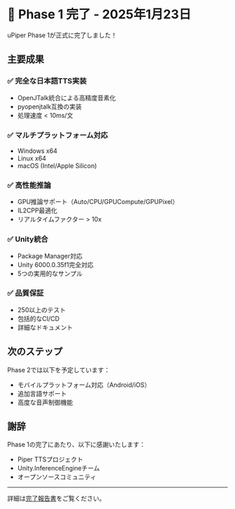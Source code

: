 # 🎉 Phase 1 完了 - 2025年1月23日

uPiper Phase 1が正式に完了しました！

## 主要成果

### ✅ 完全な日本語TTS実装
- OpenJTalk統合による高精度音素化
- pyopenjtalk互換の実装
- 処理速度 < 10ms/文

### ✅ マルチプラットフォーム対応
- Windows x64
- Linux x64
- macOS (Intel/Apple Silicon)

### ✅ 高性能推論
- GPU推論サポート（Auto/CPU/GPUCompute/GPUPixel）
- IL2CPP最適化
- リアルタイムファクター > 10x

### ✅ Unity統合
- Package Manager対応
- Unity 6000.0.35f1完全対応
- 5つの実用的なサンプル

### ✅ 品質保証
- 250以上のテスト
- 包括的なCI/CD
- 詳細なドキュメント

## 次のステップ

Phase 2では以下を予定しています：
- モバイルプラットフォーム対応（Android/iOS）
- 追加言語サポート
- 高度な音声制御機能

## 謝辞

Phase 1の完了にあたり、以下に感謝いたします：
- Piper TTSプロジェクト
- Unity.InferenceEngineチーム
- オープンソースコミュニティ

---

詳細は[完了報告書](docs/progress/PHASE1-FINAL-COMPLETION.md)をご覧ください。